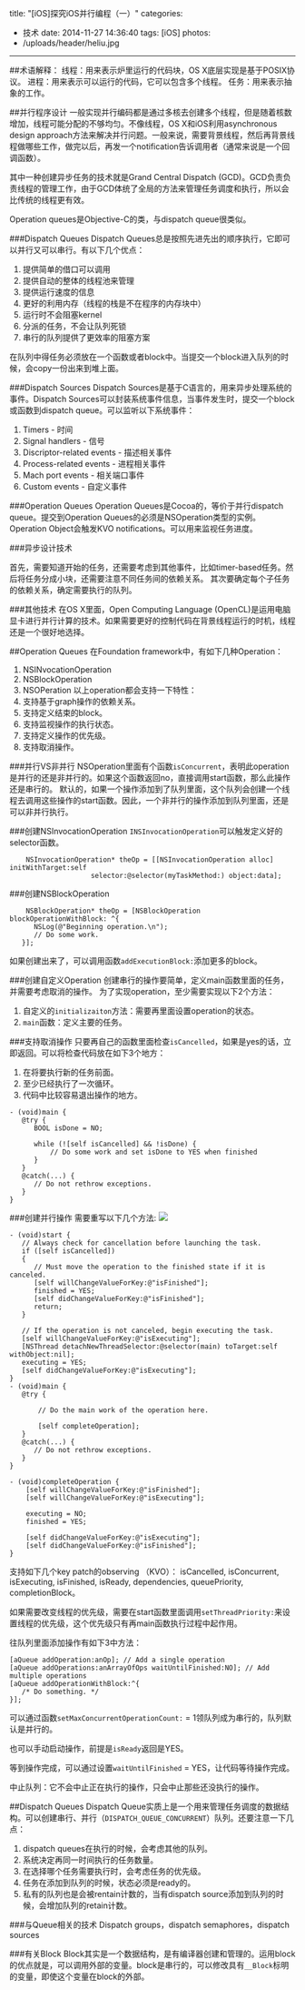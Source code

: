 title: "[iOS]探究iOS并行编程（一）"
categories:
  - 技术
date: 2014-11-27 14:36:40
tags: [iOS]
photos:
- /uploads/header/heliu.jpg
---

##术语解释：
线程：用来表示炉里运行的代码块，OS X底层实现是基于POSIX协议。
进程：用来表示可以运行的代码，它可以包含多个线程。
任务：用来表示抽象的工作。

##并行程序设计
一般实现并行编码都是通过多核去创建多个线程，但是随着核数增加，线程可能分配的不够均匀。不像线程，OS X和iOS利用asynchronous design approach方法来解决并行问题。一般来说，需要背景线程，然后再背景线程做哪些工作，做完以后，再发一个notification告诉调用者（通常来说是一个回调函数）。

其中一种创建异步任务的技术就是Grand Central Dispatch (GCD)。GCD负责负责线程的管理工作，由于GCD体统了全局的方法来管理任务调度和执行，所以会比传统的线程更有效。

Operation queues是Objective-C的类，与dispatch queue很类似。

###Dispatch Queues
Dispatch Queues总是按照先进先出的顺序执行，它即可以并行又可以串行。有以下几个优点：
1. 提供简单的借口可以调用
2. 提供自动的整体的线程池来管理
3. 提供运行速度的信息
4. 更好的利用内存（线程的栈是不在程序的内存块中）
5. 运行时不会阻塞kernel
6. 分派的任务，不会让队列死锁
7. 串行的队列提供了更效率的阻塞方案

在队列中得任务必须放在一个函数或者block中。当提交一个block进入队列的时候，会copy一份出来到堆上面。

###Dispatch Sources
Dispatch Sources是基于C语言的，用来异步处理系统的事件。Dispatch Sources可以封装系统事件信息，当事件发生时，提交一个block或函数到dispatch queue。可以监听以下系统事件：
1. Timers - 时间
2. Signal handlers - 信号
3. Discriptor-related events - 描述相关事件
4. Process-related events - 进程相关事件
5. Mach port events - 相关端口事件
6. Custom events - 自定义事件

###Operation Queues
Operation Queues是Cocoa的，等价于并行dispatch queue。提交到Operation Queues的必须是NSOperation类型的实例。Operation Object会触发KVO notifications。可以用来监视任务进度。

###异步设计技术

首先，需要知道开始的任务，还需要考虑到其他事件，比如timer-based任务。然后将任务分成小块，还需要注意不同任务间的依赖关系。
其次要确定每个子任务的依赖关系，确定需要执行的队列。

###其他技术
在OS X里面，Open Computing Language (OpenCL)是运用电脑显卡进行并行计算的技术。如果需要更好的控制代码在背景线程运行的时机，线程还是一个很好地选择。

##Operation Queues
在Foundation framework中，有如下几种Operation：
1. NSINvocationOperation
2. NSBlockOperation
3. NSOPeration
以上operation都会支持一下特性：
1. 支持基于graph操作的依赖关系。
2. 支持定义结束的block。
3. 支持监视操作的执行状态。
4. 支持定义操作的优先级。
5. 支持取消操作。

###并行VS非并行
NSOperation里面有个函数`isConcurrent`，表明此operation是并行的还是非并行的。如果这个函数返回no，直接调用start函数，那么此操作还是串行的。
默认的，如果一个操作添加到了队列里面，这个队列会创建一个线程去调用这些操作的start函数。因此，一个非并行的操作添加到队列里面，还是可以非并行执行。

###创建NSInvocationOperation
`INSInvocationOperation`可以触发定义好的selector函数。
```objc
	NSInvocationOperation* theOp = [[NSInvocationOperation alloc] initWithTarget:self
                    selector:@selector(myTaskMethod:) object:data];
```
###创建NSBlockOperation
```objc
	NSBlockOperation* theOp = [NSBlockOperation blockOperationWithBlock: ^{
      NSLog(@"Beginning operation.\n");
      // Do some work.
   }];
```
如果创建出来了，可以调用函数`addExecutionBlock:`添加更多的block。

###创建自定义Operation
创建串行的操作要简单，定义main函数里面的任务，并需要考虑取消的操作。
为了实现operation，至少需要实现以下2个方法：
1. 自定义的`initializaiton`方法：需要再里面设置operation的状态。
2. `main`函数：定义主要的任务。

###支持取消操作
只要再自己的函数里面检查`isCancelled`，如果是yes的话，立即返回。可以将检查代码放在如下3个地方：
1. 在将要执行新的任务前面。
2. 至少已经执行了一次循环。
3. 代码中比较容易退出操作的地方。

```objc
- (void)main {
   @try {
      BOOL isDone = NO;
 
      while (![self isCancelled] && !isDone) {
          // Do some work and set isDone to YES when finished
      }
   }
   @catch(...) {
      // Do not rethrow exceptions.
   }
}
```

###创建并行操作
需要重写以下几个方法:
![](/uploads/2014/11/27/2.png)

```objc
- (void)start {
   // Always check for cancellation before launching the task.
   if ([self isCancelled])
   {
      // Must move the operation to the finished state if it is canceled.
      [self willChangeValueForKey:@"isFinished"];
      finished = YES;
      [self didChangeValueForKey:@"isFinished"];
      return;
   }
 
   // If the operation is not canceled, begin executing the task.
   [self willChangeValueForKey:@"isExecuting"];
   [NSThread detachNewThreadSelector:@selector(main) toTarget:self withObject:nil];
   executing = YES;
   [self didChangeValueForKey:@"isExecuting"];
}
- (void)main {
   @try {
 
       // Do the main work of the operation here.
 
       [self completeOperation];
   }
   @catch(...) {
      // Do not rethrow exceptions.
   }
}
 
- (void)completeOperation {
    [self willChangeValueForKey:@"isFinished"];
    [self willChangeValueForKey:@"isExecuting"];
 
    executing = NO;
    finished = YES;
 
    [self didChangeValueForKey:@"isExecuting"];
    [self didChangeValueForKey:@"isFinished"];
}
```

支持如下几个key patch的observing （KVO）：
isCancelled, isConcurrent, isExecuting, isFinished, isReady, dependencies, queuePriority, completionBlock。

如果需要改变线程的优先级，需要在start函数里面调用`setThreadPriority:`来设置线程的优先级，这个优先级只有再main函数执行过程中起作用。

往队列里面添加操作有如下3中方法：
```objc
[aQueue addOperation:anOp]; // Add a single operation
[aQueue addOperations:anArrayOfOps waitUntilFinished:NO]; // Add multiple operations
[aQueue addOperationWithBlock:^{
   /* Do something. */
}];
```
可以通过函数`setMaxConcurrentOperationCount:` = 1领队列成为串行的，队列默认是并行的。

也可以手动启动操作，前提是`isReady`返回是YES。

等到操作完成，可以通过设置`waitUntilFinished` = YES，让代码等待操作完成。

中止队列：它不会中止正在执行的操作，只会中止那些还没执行的操作。

##Dispatch Queues
Dispatch Queue实质上是一个用来管理任务调度的数据结构。可以创建串行、并行（`DISPATCH_QUEUE_CONCURRENT`）队列。还要注意一下几点：
1. dispatch queues在执行的时候，会考虑其他的队列。
2. 系统决定再同一时间执行的任务数量。
3. 在选择哪个任务需要执行时，会考虑任务的优先级。
4. 任务在添加到队列的时候，状态必须是ready的。
5. 私有的队列也是会被rentain计数的，当有dispatch source添加到队列的时候，会增加队列的retain计数。

###与Queue相关的技术
Dispatch groups，dispatch semaphores，dispatch sources

###有关Block
Block其实是一个数据结构，是有编译器创建和管理的。运用block的优点就是，可以调用外部的变量。block是串行的，可以修改具有`__Block`标明的变量，即使这个变量在block的外部。
